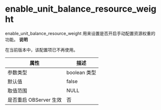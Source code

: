 enable_unit_balance_resource_weight 
========================================================

enable_unit_balance_resource_weight 用来设置是否开启手动配置资源权重的功能。
**说明**



在当前版本中，该配置项已不再使用。


|      **属性**      |     描述     |
|------------------|------------|
| 参数类型             | boolean 类型 |
| 默认值              | false      |
| 取值范围             | NULL       |
| 是否重启 OBServer 生效 | 否          |



